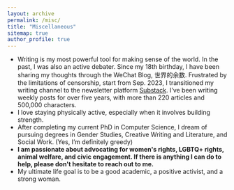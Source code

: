 ```yaml
---
layout: archive
permalink: /misc/
title: "Miscellaneous"
sitemap: true
author_profile: true
---
```



* Writing is my most powerful tool for making sense of the world. In the past, I was also an active debater. Since my 18th birthday, I have been sharing my thoughts through the WeChat Blog, 世界的余数. Frustrated by the limitations of censorship, start from Sep. 2023, I transitioned my writing channel to the newsletter platform [Substack](https://yist.substack.com/). I’ve been writing weekly posts for over five years, with more than 220 articles and 500,000 characters. 
* I love staying physically active, especially when it involves building strength. 
* After completing my current PhD in Computer Science, I dream of pursuing degrees in Gender Studies, Creative Writing and Literature, and Social Work. (Yes, I’m definitely greedy)
* **I am passionate about advocating for women's rights, LGBTQ+ rights, animal welfare, and civic engagement. If there is anything I can do to help, please don't hesitate to reach out to me.**
* My ultimate life goal is to be a good academic, a positive activist, and a strong woman.




